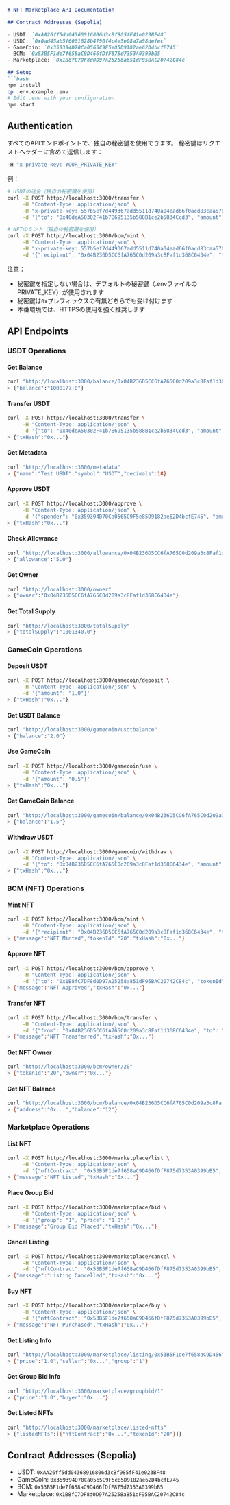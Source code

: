 ```markdown:README.md
# NFT Marketplace API Documentation

## Contract Addresses (Sepolia)

- USDT: `0xAA26ff5dd04368916806d3cBf985fF41e023BF48`
- USDC: `0x0ad45ab5f6081628b4790f4c4e5e08a7a98defec`
- GameCoin: `0x359394D70Ca0565C9F5e85D9182ae62D4bcfE745`
- BCM: `0x53B5F1de7f658aC9D466fDfF875d7353A0399bB5`
- Marketplace: `0x1B8fC7DF8d0D97A25258a851dF95BAC20742C84c`

## Setup
```bash
npm install
cp .env.example .env
# Edit .env with your configuration
npm start
```

## Authentication

すべてのAPIエンドポイントで、独自の秘密鍵を使用できます。
秘密鍵はリクエストヘッダーに含めて送信します：

```bash
-H "x-private-key: YOUR_PRIVATE_KEY"
```

例：
```bash
# USDTの送金（独自の秘密鍵を使用）
curl -X POST http://localhost:3000/transfer \
     -H "Content-Type: application/json" \
     -H "x-private-key: 557b5ef7d449367add5511d740a04ead66f0acd83caa57092c13a75fe8757951" \
     -d '{"to": "0x40deA50302F41b7B695135b588B1ce2b5834Ccd3", "amount": "1.0"}'

# NFTのミント（独自の秘密鍵を使用）
curl -X POST http://localhost:3000/bcm/mint \
     -H "Content-Type: application/json" \
     -H "x-private-key: 557b5ef7d449367add5511d740a04ead66f0acd83caa57092c13a75fe8757951" \
     -d '{"recipient": "0x04B236D5CC6fA765C0d209a3c8Faf1d368C6434e", "tokenURI": "https://example.com/metadata.json", "group": "1"}'
```

注意：
- 秘密鍵を指定しない場合は、デフォルトの秘密鍵（.envファイルのPRIVATE_KEY）が使用されます
- 秘密鍵は`0x`プレフィックスの有無どちらでも受け付けます
- 本番環境では、HTTPSの使用を強く推奨します

## API Endpoints

### USDT Operations

#### Get Balance
```bash
curl "http://localhost:3000/balance/0x04B236D5CC6fA765C0d209a3c8Faf1d368C6434e"
> {"balance":"1000177.0"}
```

#### Transfer USDT
```bash
curl -X POST http://localhost:3000/transfer \
     -H "Content-Type: application/json" \
     -d '{"to": "0x40deA50302F41b7B695135b588B1ce2b5834Ccd3", "amount": "1.0"}'
> {"txHash":"0x..."}
```

#### Get Metadata
```bash
curl "http://localhost:3000/metadata"
> {"name":"Test USDT","symbol":"USDT","decimals":18}
```

#### Approve USDT
```bash
curl -X POST http://localhost:3000/approve \
     -H "Content-Type: application/json" \
     -d '{"spender": "0x359394D70Ca0565C9F5e85D9182ae62D4bcfE745", "amount": "5.0"}'
> {"txHash":"0x..."}
```

#### Check Allowance
```bash
curl "http://localhost:3000/allowance/0x04B236D5CC6fA765C0d209a3c8Faf1d368C6434e/0x359394D70Ca0565C9F5e85D9182ae62D4bcfE745"
> {"allowance":"5.0"}
```

#### Get Owner
```bash
curl "http://localhost:3000/owner"
> {"owner":"0x04B236D5CC6fA765C0d209a3c8Faf1d368C6434e"}
```

#### Get Total Supply
```bash
curl "http://localhost:3000/totalSupply"
> {"totalSupply":"1001340.0"}
```

### GameCoin Operations

#### Deposit USDT
```bash
curl -X POST http://localhost:3000/gamecoin/deposit \
     -H "Content-Type: application/json" \
     -d '{"amount": "1.0"}'
> {"txHash":"0x..."}
```

#### Get USDT Balance
```bash
curl "http://localhost:3000/gamecoin/usdtbalance"
> {"balance":"2.0"}
```

#### Use GameCoin
```bash
curl -X POST http://localhost:3000/gamecoin/use \
     -H "Content-Type: application/json" \
     -d '{"amount": "0.5"}'
> {"txHash":"0x..."}
```

#### Get GameCoin Balance
```bash
curl "http://localhost:3000/gamecoin/balance/0x04B236D5CC6fA765C0d209a3c8Faf1d368C6434e"
> {"balance":"1.5"}
```

#### Withdraw USDT
```bash
curl -X POST http://localhost:3000/gamecoin/withdraw \
     -H "Content-Type: application/json" \
     -d '{"to": "0x04B236D5CC6fA765C0d209a3c8Faf1d368C6434e", "amount": "0.1"}'
> {"txHash":"0x..."}
```

### BCM (NFT) Operations

#### Mint NFT
```bash
curl -X POST http://localhost:3000/bcm/mint \
     -H "Content-Type: application/json" \
     -d '{"recipient": "0x04B236D5CC6fA765C0d209a3c8Faf1d368C6434e", "tokenURI": "https://example.com/metadata.json", "group": "1"}'
> {"message":"NFT Minted","tokenId":"20","txHash":"0x..."}
```

#### Approve NFT
```bash
curl -X POST http://localhost:3000/bcm/approve \
     -H "Content-Type: application/json" \
     -d '{"to": "0x1B8fC7DF8d0D97A25258a851dF95BAC20742C84c", "tokenId": "20"}'
> {"message":"NFT Approved","txHash":"0x..."}
```

#### Transfer NFT
```bash
curl -X POST http://localhost:3000/bcm/transfer \
     -H "Content-Type: application/json" \
     -d '{"from": "0x04B236D5CC6fA765C0d209a3c8Faf1d368C6434e", "to": "0x40deA50302F41b7B695135b588B1ce2b5834Ccd3", "tokenId": "20"}'
> {"message":"NFT Transferred","txHash":"0x..."}
```

#### Get NFT Owner
```bash
curl "http://localhost:3000/bcm/owner/20"
> {"tokenId":"20","owner":"0x..."}
```

#### Get NFT Balance
```bash
curl "http://localhost:3000/bcm/balance/0x04B236D5CC6fA765C0d209a3c8Faf1d368C6434e"
> {"address":"0x...","balance":"12"}
```

### Marketplace Operations

#### List NFT
```bash
curl -X POST http://localhost:3000/marketplace/list \
     -H "Content-Type: application/json" \
     -d '{"nftContract": "0x53B5F1de7f658aC9D466fDfF875d7353A0399bB5", "tokenId": "20", "price": "1.0", "group": "1"}'
> {"message":"NFT Listed","txHash":"0x..."}
```

#### Place Group Bid
```bash
curl -X POST http://localhost:3000/marketplace/bid \
     -H "Content-Type: application/json" \
     -d '{"group": "1", "price": "1.0"}'
> {"message":"Group Bid Placed","txHash":"0x..."}
```

#### Cancel Listing
```bash
curl -X POST http://localhost:3000/marketplace/cancel \
     -H "Content-Type: application/json" \
     -d '{"nftContract": "0x53B5F1de7f658aC9D466fDfF875d7353A0399bB5", "tokenId": "20"}'
> {"message":"Listing Cancelled","txHash":"0x..."}
```

#### Buy NFT
```bash
curl -X POST http://localhost:3000/marketplace/buy \
     -H "Content-Type: application/json" \
     -d '{"nftContract": "0x53B5F1de7f658aC9D466fDfF875d7353A0399bB5", "tokenId": "20"}'
> {"message":"NFT Purchased","txHash":"0x..."}
```

#### Get Listing Info
```bash
curl "http://localhost:3000/marketplace/listing/0x53B5F1de7f658aC9D466fDfF875d7353A0399bB5/20"
> {"price":"1.0","seller":"0x...","group":"1"}
```

#### Get Group Bid Info
```bash
curl "http://localhost:3000/marketplace/groupbid/1"
> {"price":"1.0","buyer":"0x..."}
```

#### Get Listed NFTs
```bash
curl "http://localhost:3000/marketplace/listed-nfts"
> {"listedNFTs":[{"nftContract":"0x...","tokenId":"20"}]}
```

## Contract Addresses (Sepolia)

- USDT: `0xAA26ff5dd04368916806d3cBf985fF41e023BF48`
- GameCoin: `0x359394D70Ca0565C9F5e85D9182ae62D4bcfE745`
- BCM: `0x53B5F1de7f658aC9D466fDfF875d7353A0399bB5`
- Marketplace: `0x1B8fC7DF8d0D97A25258a851dF95BAC20742C84c`
```
